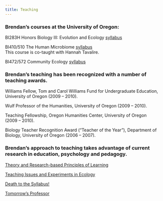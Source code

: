 ```yaml
---
title: Teaching
---
```


### Brendan’s courses at the University of Oregon:

BI283H Honors Biology III: Evolution and Ecology [syllabus](https://cpb-us-e1.wpmucdn.com/blogs.uoregon.edu/dist/a/5158/files/2019/03/bi283Hs19-16o242n.pdf)

BI410/510 The Human Microbiome [syllabus](https://cpb-us-e1.wpmucdn.com/blogs.uoregon.edu/dist/a/5158/files/2018/12/bi410w19_bb-sk45k0.pdf)  
This course is co-taught with Hannah Tavalire.

BI472/572 Community Ecology [syllabus](https://cpb-us-e1.wpmucdn.com/blogs.uoregon.edu/dist/a/5158/files/2020/02/bi472w20.pdf)
 

### Brendan’s teaching has been recognized with a number of teaching awards.

Williams Fellow, Tom and Carol Williams Fund for Undergraduate Education,
University of Oregon (2009 – 2010).

Wulf Professor of the Humanities,
University of Oregon (2009 – 2010).

Teaching Fellowship, Oregon Humanities Center,
University of Oregon (2009 – 2010).

Biology Teacher Recognition Award (“Teacher of the Year”),
Department of Biology, University of Oregon (2006 – 2007).

 

### Brendan’s approach to teaching takes advantage of current research in education, psychology and pedagogy.

[Theory and Research-based Principles of Learning](https://www.cmu.edu/teaching/principles/learning.html)

[Teaching Issues and Experiments in Ecology](https://tiee.esa.org/)

[Death to the Syllabus!](https://www.aacu.org/publications-research/periodicals/death-syllabus)

[Tomorrow’s Professor](https://tomprof.stanford.edu/)

 
